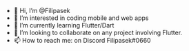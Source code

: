 - 👋 Hi, I’m @Filipasek
- 👀 I’m interested in coding mobile and web apps
- 🌱 I’m currently learning Flutter/Dart
- 💞️ I’m looking to collaborate on any project involving Flutter.
- 📫 How to reach me: on Discord Filipasek#0660

<!---
Filipasek/Filipasek is a ✨ special ✨ repository because its `README.md` (this file) appears on your GitHub profile.
You can click the Preview link to take a look at your changes.
--->
